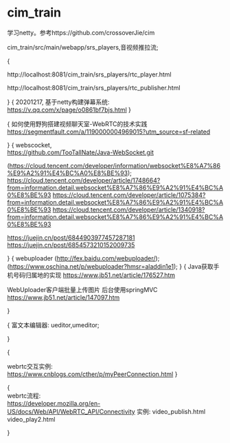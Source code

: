 # cim_train
学习netty。参考https://github.com/crossoverJie/cim


cim_train/src/main/webapp/srs_players,音视频推拉流;


{

http://localhost:8081/cim_train/srs_players/rtc_player.html

http://localhost:8081/cim_train/srs_players/rtc_publisher.html

}
{
20201217,
基于netty构建弹幕系统:
https://v.qq.com/x/page/o0861bf7bjs.html
}

{
如何使用野狗搭建视频聊天室-WebRTC的技术实践
https://segmentfault.com/a/1190000004969015?utm_source=sf-related

}
{
webscocket,   
https://github.com/TooTallNate/Java-WebSocket.git

(https://cloud.tencent.com/developer/information/websocket%E8%A7%86%E9%A2%91%E4%BC%A0%E8%BE%93);
https://cloud.tencent.com/developer/article/1748664?from=information.detail.websocket%E8%A7%86%E9%A2%91%E4%BC%A0%E8%BE%93
https://cloud.tencent.com/developer/article/1075384?from=information.detail.websocket%E8%A7%86%E9%A2%91%E4%BC%A0%E8%BE%93
https://cloud.tencent.com/developer/article/1340918?from=information.detail.websocket%E8%A7%86%E9%A2%91%E4%BC%A0%E8%BE%93


https://juejin.cn/post/6844903977457287181
https://juejin.cn/post/6854573210152009735

}
{
webuploader
(http://fex.baidu.com/webuploader/);
(https://www.oschina.net/p/webuploader?hmsr=aladdin1e1);
}
{
Java获取手机号码归属地的实现
https://www.jb51.net/article/176527.htm

WebUploader客户端批量上传图片 后台使用springMVC
https://www.jb51.net/article/147097.htm

}

{
富文本编辑器:
ueditor,umeditor;

}

{

webrtc交互实例:    
https://www.cnblogs.com/cther/p/myPeerConnection.html
}   
 
{    
webrtc流程:    
https://developer.mozilla.org/en-US/docs/Web/API/WebRTC_API/Connectivity
实例:
video_publish.html
video_play2.html

}







